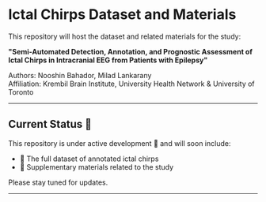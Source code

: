# Ictal Chirps Dataset and Materials

This repository will host the dataset and related materials for the study:

**"Semi-Automated Detection, Annotation, and Prognostic Assessment of Ictal Chirps in Intracranial EEG from Patients with Epilepsy"**

Authors: Nooshin Bahador, Milad Lankarany  
Affiliation: Krembil Brain Institute, University Health Network & University of Toronto

---

## Current Status 🚧

This repository is under active development 🚧 and will soon include:  
- 🚧 The full dataset of annotated ictal chirps  
- 🚧 Supplementary materials related to the study

Please stay tuned for updates.

---
